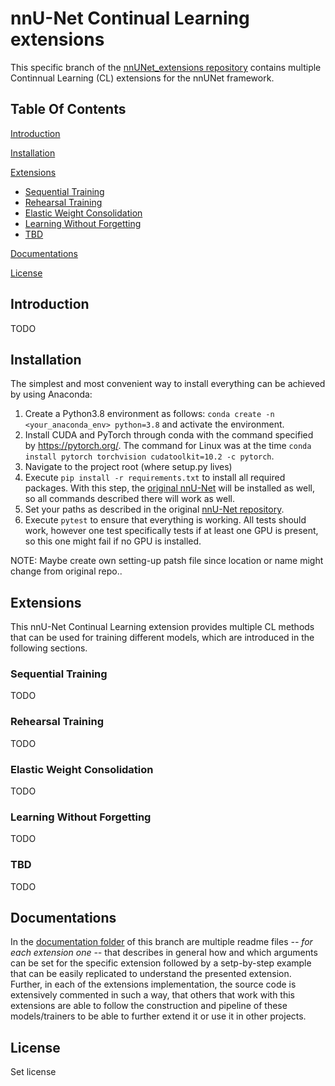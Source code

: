 # nnU-Net Continual Learning extensions

This specific branch of the [nnUNet_extensions repository](https://github.com/camgbus/nnUNet_extensions) contains multiple Continnual Learning (CL) extensions for the nnUNet framework.

## Table Of Contents

[Introduction](#introduction)

[Installation](#installation)

[Extensions](#extensions)
  * [Sequential Training](#sequential-training)
  * [Rehearsal Training](#rehearsal-training)
  * [Elastic Weight Consolidation](#ealstic-weight-consolidation)
  * [Learning Without Forgetting](#learning-without-forgetting)
  * [TBD](#tbd)

[Documentations](#documentations)

[License](#license)

## Introduction
TODO

## Installation
The simplest and most convenient way to install everything can be achieved by using Anaconda:

1. Create a Python3.8 environment as follows: `conda create -n <your_anaconda_env> python=3.8` and activate the environment.
2. Install CUDA and PyTorch through conda with the command specified by https://pytorch.org/. The command for Linux was at the time `conda install pytorch torchvision cudatoolkit=10.2 -c pytorch`.
3. Navigate to the project root (where setup.py lives)
4. Execute `pip install -r requirements.txt` to install all required packages. With this step, the [original nnU-Net](https://github.com/MIC-DKFZ/nnUNet) will be installed as well, so all commands described there will work as well.
5. Set your paths as described in the original [nnU-Net repository](https://github.com/MIC-DKFZ/nnUNet/blob/master/documentation/setting_up_paths.md).
6. Execute `pytest` to ensure that everything is working. All tests should work, however one test specifically tests if at least one GPU is present, so this one might fail if no GPU is installed.

NOTE: Maybe create own setting-up patsh file since location or name might change from original repo..


## Extensions
This nnU-Net Continual Learning extension provides multiple CL methods that can be used for training different models, which are introduced in the following sections.

### Sequential Training
TODO
### Rehearsal Training
TODO
### Elastic Weight Consolidation
TODO
### Learning Without Forgetting
TODO
### TBD
TODO

## Documentations
In the [documentation folder](/nnunet_ext/documentation) of this branch are multiple readme files *-- for each extension one --* that describes in general how and which arguments can be set for the specific extension followed by a setp-by-step example that can be easily replicated to understand the presented extension. Further, in each of the extensions implementation, the source code is extensively commented in such a way, that others that work with this extensions are able to follow the construction and pipeline of these models/trainers to be able to further extend it or use it in other projects.

## License
Set license